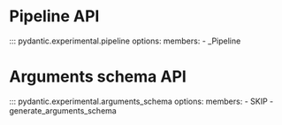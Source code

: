 # Pipeline API

::: pydantic.experimental.pipeline
    options:
        members:
            - _Pipeline

# Arguments schema API

::: pydantic.experimental.arguments_schema
    options:
        members:
            - SKIP
            - generate_arguments_schema
